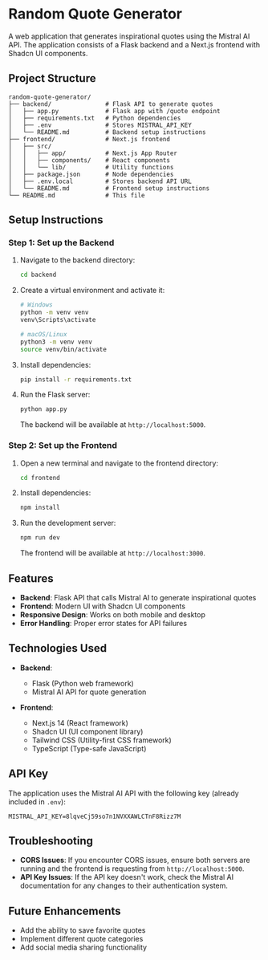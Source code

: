 # Random Quote Generator

A web application that generates inspirational quotes using the Mistral AI API. The application consists of a Flask backend and a Next.js frontend with Shadcn UI components.

## Project Structure

```
random-quote-generator/
├── backend/               # Flask API to generate quotes
│   ├── app.py             # Flask app with /quote endpoint
│   ├── requirements.txt   # Python dependencies
│   ├── .env               # Stores MISTRAL_API_KEY
│   └── README.md          # Backend setup instructions
├── frontend/              # Next.js frontend
│   ├── src/               
│   │   ├── app/           # Next.js App Router
│   │   ├── components/    # React components
│   │   └── lib/           # Utility functions
│   ├── package.json       # Node dependencies
│   ├── .env.local         # Stores backend API URL
│   └── README.md          # Frontend setup instructions
└── README.md              # This file
```

## Setup Instructions

### Step 1: Set up the Backend

1. Navigate to the backend directory:
   ```bash
   cd backend
   ```

2. Create a virtual environment and activate it:
   ```bash
   # Windows
   python -m venv venv
   venv\Scripts\activate
   
   # macOS/Linux
   python3 -m venv venv
   source venv/bin/activate
   ```

3. Install dependencies:
   ```bash
   pip install -r requirements.txt
   ```

4. Run the Flask server:
   ```bash
   python app.py
   ```
   The backend will be available at `http://localhost:5000`.

### Step 2: Set up the Frontend

1. Open a new terminal and navigate to the frontend directory:
   ```bash
   cd frontend
   ```

2. Install dependencies:
   ```bash
   npm install
   ```

3. Run the development server:
   ```bash
   npm run dev
   ```
   The frontend will be available at `http://localhost:3000`.

## Features

- **Backend**: Flask API that calls Mistral AI to generate inspirational quotes
- **Frontend**: Modern UI with Shadcn UI components
- **Responsive Design**: Works on both mobile and desktop
- **Error Handling**: Proper error states for API failures

## Technologies Used

- **Backend**: 
  - Flask (Python web framework)
  - Mistral AI API for quote generation
  
- **Frontend**:
  - Next.js 14 (React framework)
  - Shadcn UI (UI component library)
  - Tailwind CSS (Utility-first CSS framework)
  - TypeScript (Type-safe JavaScript)

## API Key

The application uses the Mistral AI API with the following key (already included in `.env`):
```
MISTRAL_API_KEY=8lqveCj59so7n1NVXXAWLCTnF8Rizz7M
```

## Troubleshooting

- **CORS Issues**: If you encounter CORS issues, ensure both servers are running and the frontend is requesting from `http://localhost:5000`.
- **API Key Issues**: If the API key doesn't work, check the Mistral AI documentation for any changes to their authentication system.

## Future Enhancements

- Add the ability to save favorite quotes
- Implement different quote categories
- Add social media sharing functionality 